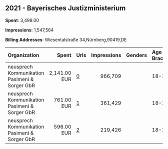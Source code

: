 ## 2021 - Bayerisches Justizministerium 
**Spent**: 3,498.00

**Impressions**: 1,547,564

**Billing Addresses**: Wiesentalstraße 34,Nürnberg,90419,DE

|Organization|Spent|Urls|Impressions|Genders|Age Brackets|Country Codes|
|:---|---:|:---|---:|:---|:---|:---|
|neusprech Kommunikation Pasimeni & Sorger GbR|2,141.00 EUR|[0](https://www.snap.com/political-ads/asset/31f884e1539259293aac9d59b66ce663c2edd3d51cfd834e704c597bc15576c5?mediaType=mp4)|966,709||18-18|germany|
|neusprech Kommunikation Pasimeni & Sorger GbR|761.00 EUR|[1](https://www.snap.com/political-ads/asset/a69f66866bcddcec81976b14e1dc9e656106eb7498cce4220010d8df6899d396?mediaType=mp4)|361,429||18-18|germany|
|neusprech Kommunikation Pasimeni & Sorger GbR|596.00 EUR|[2](https://www.snap.com/political-ads/asset/0e07449abfedca5c6968dc037cf654a959bf3596d359d5f1399d19c7a18eb011?mediaType=mp4)|219,426||18-18|germany|
